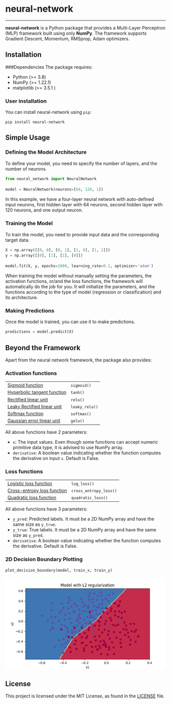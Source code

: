 # neural-network

---
**neural-network** is a Python package that provides a Multi-Layer Perceptron (MLP) 
framework built using only **NumPy**. The framework supports Gradient Descent, Momentum, RMSprop, Adam optimizers.

## Installation

###Dependencies
The package requires:
* Python (>= 3.8)
* NumPy (>= 1.22.1)
* matplotlib (>= 3.5.1 )

### User installation
You can install neural-network using `pip`:
```
pip install neural-network
```

## Simple Usage

### Defining the Model Architecture
To define your model, you need to specify the number of layers, and the number of neurons.
```python
from neural_network import NeuralNetwork

model = NeuralNetwork(neurons=[64, 120, 1])
```
In this example, we have a four-layer neural network with auto-defined input neurons, 
first hidden layer with 64 neurons, second hidden layer with 120 neurons, and one output neuron.

### Training the Model
To train the model, you need to provide input data and the corresponding target data.
```python
X = np.array([[0, 0], [0, 1], [1, 0], [1, 1]])
y = np.array([[0], [1], [1], [0]])

model.fit(X, y, epochs=1000, learning_rate=0.1, optimizer='adam')
```
When training the model without manually setting the parameters, the activation functions, or/and the loss functions,
the framework will automatically do the job for you.
It will initialize the parameters, and the functions according to the type of model (regression or classification) and
its architecture.

### Making Predictions
Once the model is trained, you can use it to make predictions.
```python
predictions = model.predict(X)
```

## Beyond the Framework
Apart from the neural network framework, the package also provides:
### Activation functions
<table>
<tr>
    <td><a href="https://en.wikipedia.org/wiki/Sigmoid_function">Sigmoid function</a></td>
    <td><code>sigmoid()</code></td>
</tr>
<tr>
    <td><a href="https://www.medcalc.org/manual/tanh-function.php">Hyperbolic tangent function</a></td>
    <td><code>tanh()</code></td>
</tr>
<tr>
    <td><a href="https://paperswithcode.com/method/relu">Rectified linear unit</a></td>
    <td><code>relu()</code></td>
</tr>
<tr>
    <td><a href="https://paperswithcode.com/method/leaky-relu">Leaky Rectified linear unit</a></td>
    <td><code>leaky_relu()</code></td>
</tr>
<tr>
    <td><a href="https://en.wikipedia.org/wiki/Softmax_function">Softmax function</a></td>
    <td><code>softmax()</code></td>
</tr>
<tr>
    <td><a href="https://paperswithcode.com/method/gelu">Gaussian error linear unit</a></td>
    <td><code>gelu()</code></td>
</tr>
</table>

All above functions have 2 parameters:
* `x`: The input values. Even though some functions can accept numeric primitive data type,
  it is advised to use NumPy array.
* `derivative`: A boolean value indicating whether the function computes the derivative on input `x`. Default is False.

### Loss functions
<table>
<tr>
    <td><a href="">Logistic loss function</a></td>
    <td><code>log_loss()</code></td>
</tr>
<tr>
    <td><a href="">Cross-entropy loss function</a></td>
    <td><code>cross_entropy_loss()</code></td>
</tr>
<tr>
    <td><a href="">Quadratic loss function</a></td>
    <td><code>quadratic_loss()</code></td>
</tr>
</table>

All above functions have 3 parameters:
* `y_pred`: Predicted labels. It must be a 2D NumPy array and have the same size as `y_true`.
* `y_true`: True labels. It must be a 2D NumPy array and have the same size as `y_pred`.
* `derivative`: A boolean value indicating whether the function computes the derivative. Default is False.

### 2D Decision Boundary Plotting
```python
plot_decision_boundary(model, train_x, train_y)
```
<img src="img/Figure_1.png">

## License
This project is licensed under the MIT License, as found in the [LICENSE](LICENSE) file.